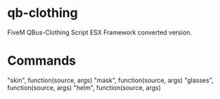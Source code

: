 # qb-clothing
FiveM QBus-Clothing Script ESX Framework converted version.

# Commands

"skin", function(source, args)
"mask", function(source, args)
"glasses", function(source, args)
"helm", function(source, args)
